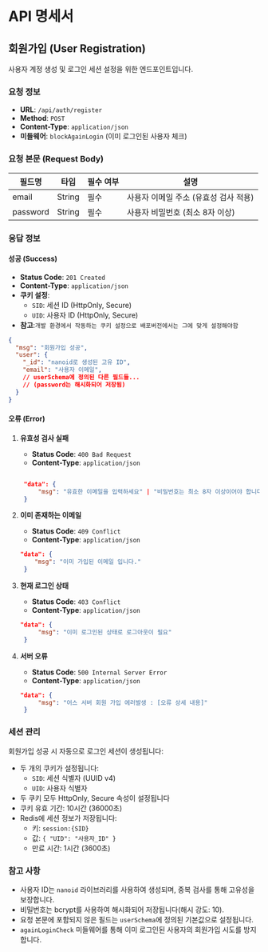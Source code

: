 # API 명세서

## 회원가입 (User Registration)

사용자 계정 생성 및 로그인 세션 설정을 위한 엔드포인트입니다.

### 요청 정보

- **URL**: `/api/auth/register`
- **Method**: `POST`
- **Content-Type**: `application/json`
- **미들웨어**: `blockAgainLogin` (이미 로그인된 사용자 체크)

### 요청 본문 (Request Body)

| 필드명    | 타입     | 필수 여부 | 설명                     |
|---------|----------|---------|-------------------------|
| email   | String   | 필수     | 사용자 이메일 주소 (유효성 검사 적용)  |
| password| String   | 필수     | 사용자 비밀번호 (최소 8자 이상) |

### 응답 정보

#### 성공 (Success)

- **Status Code**: `201 Created`
- **Content-Type**: `application/json`
- **쿠키 설정**: 
  - `SID`: 세션 ID (HttpOnly, Secure)
  - `UID`: 사용자 ID (HttpOnly, Secure)
- **참고**:`개발 환경에서 작동하는 쿠키 설정으로 배포버전에서는 그에 맞게 설정해야함`

```json
{
  "msg": "회원가입 성공",
  "user": {
    "_id": "nanoid로 생성된 고유 ID",
    "email": "사용자 이메일",
    // userSchema에 정의된 다른 필드들...
    // (password는 해시화되어 저장됨)
  }
}
```

#### 오류 (Error)

1. **유효성 검사 실패**
   - **Status Code**: `400 Bad Request`
   - **Content-Type**: `application/json`

   ```json
   
    "data": {
        "msg": "유효한 이메일을 입력하세요" | "비밀번호는 최소 8자 이상이어야 합니다"
    }

   ```

2. **이미 존재하는 이메일**
   - **Status Code**: `409 Conflict`
   - **Content-Type**: `application/json`

   ```json
   "data": {
       "msg": "이미 가입된 이메일 입니다."
    }
   ```

3. **현재 로그인 상태**
   - **Status Code**: `403 Conflict`
   - **Content-Type**: `application/json`

   ```json
   "data": {
        "msg": "이미 로그인된 상태로 로그아웃이 필요"
    }
   ```

4. **서버 오류**
   - **Status Code**: `500 Internal Server Error`
   - **Content-Type**: `application/json`

   ```json
   "data": {
        "msg": "어스 서버 회원 가입 에러발생 : [오류 상세 내용]"
    }
   ```

### 세션 관리

회원가입 성공 시 자동으로 로그인 세션이 생성됩니다:

- 두 개의 쿠키가 설정됩니다:
  - `SID`: 세션 식별자 (UUID v4)
  - `UID`: 사용자 식별자
- 두 쿠키 모두 HttpOnly, Secure 속성이 설정됩니다
- 쿠키 유효 기간: 10시간 (36000초)
- Redis에 세션 정보가 저장됩니다:
  - 키: `session:{SID}`
  - 값: `{ "UID": "사용자_ID" }`
  - 만료 시간: 1시간 (3600초)

### 참고 사항

- 사용자 ID는 `nanoid` 라이브러리를 사용하여 생성되며, 중복 검사를 통해 고유성을 보장합니다.
- 비밀번호는 bcrypt를 사용하여 해시화되어 저장됩니다(해시 강도: 10).
- 요청 본문에 포함되지 않은 필드는 `userSchema`에 정의된 기본값으로 설정됩니다.
- `againLoginCheck` 미들웨어를 통해 이미 로그인된 사용자의 회원가입 시도를 방지합니다.
